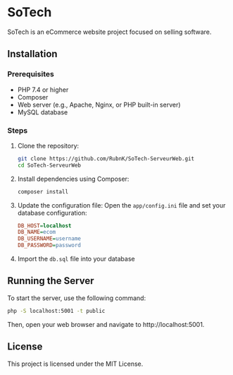 # SoTech

SoTech is an eCommerce website project focused on selling software.

## Installation

### Prerequisites

- PHP 7.4 or higher
- Composer
- Web server (e.g., Apache, Nginx, or PHP built-in server)
- MySQL database

### Steps

1. Clone the repository:
    ```bash
    git clone https://github.com/RubnK/SoTech-ServeurWeb.git
    cd SoTech-ServeurWeb
    ```

2. Install dependencies using Composer:
    ```bash
    composer install
    ```
    
3. Update the configuration file:
    Open the `app/config.ini` file and set your database configuration:
    ```ini
    DB_HOST=localhost
    DB_NAME=ecom
    DB_USERNAME=username
    DB_PASSWORD=password
    ```
    
4. Import the `db.sql` file into your database

## Running the Server

To start the server, use the following command:
```bash
php -S localhost:5001 -t public
```

Then, open your web browser and navigate to http://localhost:5001.

## License

This project is licensed under the MIT License.

